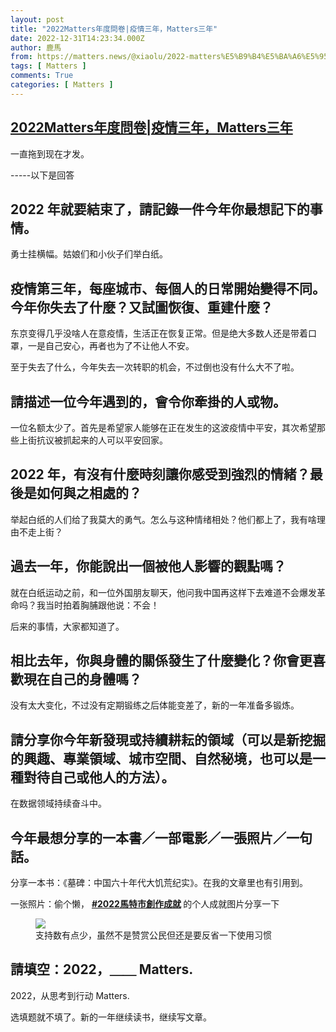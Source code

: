 ```yaml
---
layout: post
title: "2022Matters年度問卷|疫情三年，Matters三年"
date: 2022-12-31T14:23:34.000Z
author: 鹿馬
from: https://matters.news/@xiaolu/2022-matters%E5%B9%B4%E5%BA%A6%E5%95%8F%E5%8D%B7-%E7%96%AB%E6%83%85%E4%B8%89%E5%B9%B4-matters%E4%B8%89%E5%B9%B4-bafybeif2bgh53ocx7gcy2ugowvss7pfvkzeyydwnttobzpythoql4onui4
tags: [ Matters ]
comments: True
categories: [ Matters ]
---
```

<!--1672496614000-->
[2022Matters年度問卷|疫情三年，Matters三年](https://matters.news/@xiaolu/2022-matters%E5%B9%B4%E5%BA%A6%E5%95%8F%E5%8D%B7-%E7%96%AB%E6%83%85%E4%B8%89%E5%B9%B4-matters%E4%B8%89%E5%B9%B4-bafybeif2bgh53ocx7gcy2ugowvss7pfvkzeyydwnttobzpythoql4onui4)
------

<div>
<p>一直拖到现在才发。</p><p>-----以下是回答</p><h2>2022 年就要結束了，請記錄一件今年你最想記下的事情。</h2><p>勇士挂横幅。姑娘们和小伙子们举白纸。</p><h2>疫情第三年，每座城市、每個人的日常開始變得不同。今年你失去了什麼？又試圖恢復、重建什麼？</h2><p>东京变得几乎没啥人在意疫情，生活正在恢复正常。但是绝大多数人还是带着口罩，一是自己安心，再者也为了不让他人不安。</p><p>至于失去了什么，今年失去一次转职的机会，不过倒也没有什么大不了啦。</p><h2>請描述一位今年遇到的，會令你牽掛的人或物。</h2><p>一位名额太少了。首先是希望家人能够在正在发生的这波疫情中平安，其次希望那些上街抗议被抓起来的人可以平安回家。</p><h2>2022 年，有沒有什麼時刻讓你感受到強烈的情緒？最後是如何與之相處的？</h2><p>举起白纸的人们给了我莫大的勇气。怎么与这种情绪相处？他们都上了，我有啥理由不走上街？</p><h2>過去一年，你能說出一個被他人影響的觀點嗎？</h2><p>就在白纸运动之前，和一位外国朋友聊天，他问我中国再这样下去难道不会爆发革命吗？我当时拍着胸脯跟他说：不会！</p><p>后来的事情，大家都知道了。</p><h2>相比去年，你與身體的關係發生了什麼變化？你會更喜歡現在自己的身體嗎？</h2><p>没有太大变化，不过没有定期锻练之后体能变差了，新的一年准备多锻炼。</p><h2>請分享你今年新發現或持續耕耘的領域（可以是新挖掘的興趣、專業領域、城市空間、自然秘境，也可以是一種對待自己或他人的方法）。</h2><p>在数据领域持续奋斗中。</p><h2>今年最想分享的一本書／一部電影／一張照片／一句話。</h2><p>分享一本书：《墓碑：中国六十年代大饥荒纪实》。在我的文章里也有引用到。</p><p>一张照片：偷个懒， <a href="https://matters.news/@hi176/359792-2022-%E5%B9%B4%E6%9C%AB%E7%8D%BB%E7%A6%AE-%E4%B8%8B%E8%BC%89%E4%BD%A0%E7%9A%84%E9%A6%AC%E7%89%B9%E5%B8%82%E5%B9%B4%E5%BA%A6%E5%89%B5%E4%BD%9C%E6%88%90%E5%B0%B1-%E5%88%86%E4%BA%AB-%E7%99%BC%E6%96%87%E9%80%81%E7%B4%80%E5%BF%B5-nft-bafybeifyfltc6tzwdl7peudvxzeqr3vebbctajn7c47g3kx3topffmug7y" rel="noopener noreferrer" target="_blank"><strong>#2022馬特市創作成就</strong></a><strong> </strong>的个人成就图片分享一下</p><figure class="image"><img src="https://assets.matters.news/embed/c820bb8e-1f1f-42f7-8170-5a36a53d2646.png" data-asset-id="c820bb8e-1f1f-42f7-8170-5a36a53d2646" referrerpolicy="no-referrer"><figcaption><span>支持数有点少，虽然不是赞赏公民但还是要反省一下使用习惯</span></figcaption></figure><h2>請填空：2022，＿＿ Matters.</h2><p>2022，从思考到行动 Matters.</p><p>选填题就不填了。新的一年继续读书，继续写文章。</p><p><br></p>
</div>
